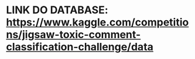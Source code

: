 # LINK DO DATABASE: https://www.kaggle.com/competitions/jigsaw-toxic-comment-classification-challenge/data
